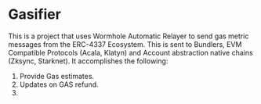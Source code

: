 # Gasifier
This is a project that uses Wormhole Automatic Relayer to send gas metric messages from the ERC-4337 Ecosystem. This is sent to Bundlers, EVM Compatible Protocols (Acala, Klatyn) and Account abstraction native chains (Zksync, Starknet). It accomplishes the following:
1. Provide Gas estimates.
2. Updates on GAS refund.
3. 
